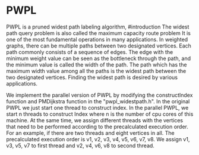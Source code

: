 # PWPL
PWPL is a pruned widest path labeling algorithm, 
#introduction
The widest path query problem is also called the maximum
capacity route problem It is one of the most fundamental
operations in many applications. In weighted graphs,
there can be multiple paths between two designated vertices.
Each path commonly consists of a sequence of edges. The
edge with the minimum weight value can be seen as the
bottleneck through the path, and the minimum value is called
the width of the path. The path which has the maximum width
value among all the paths is the widest path between the
two designated vertices. Finding the widest path is desired by various applications.

We implement the parallel version of PWPL by modifying the constructIndex function and PMDijkstra function in the "pwpl_widestpath.h". In the original PWPL we just start one thread to construct index. In the parallel PWPL, we start n threads to construct Index where n is the number of cpu cores of this machine. At the same time, we assign different threads with the vertices that need to be performed according to the precalculated execution order. For an example, if there are two threads and eight vertices in all. The precalculated execution order is v1, v2, v3, v4, v5, v6, v7, v8. We assign v1, v3, v5, v7 to first thread and v2, v4, v6, v8 to second thread.


